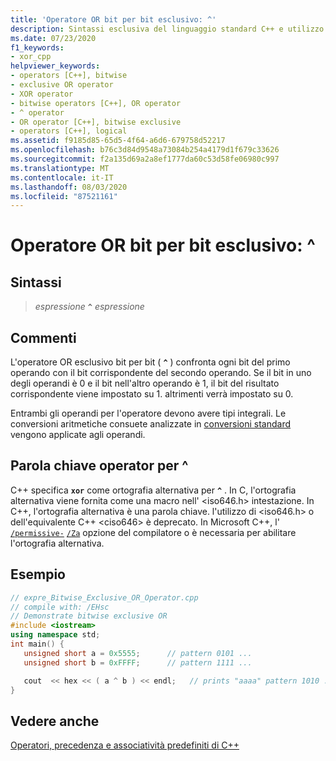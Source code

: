 ```yaml
---
title: 'Operatore OR bit per bit esclusivo: ^'
description: Sintassi esclusiva del linguaggio standard C++ e utilizzo di.
ms.date: 07/23/2020
f1_keywords:
- xor_cpp
helpviewer_keywords:
- operators [C++], bitwise
- exclusive OR operator
- XOR operator
- bitwise operators [C++], OR operator
- ^ operator
- OR operator [C++], bitwise exclusive
- operators [C++], logical
ms.assetid: f9185d85-65d5-4f64-a6d6-679758d52217
ms.openlocfilehash: b76c3d84d9548a73084b254a4179d1f679c33626
ms.sourcegitcommit: f2a135d69a2a8ef1777da60c53d58fe06980c997
ms.translationtype: MT
ms.contentlocale: it-IT
ms.lasthandoff: 08/03/2020
ms.locfileid: "87521161"
---
```

# <a name="bitwise-exclusive-or-operator-"></a>Operatore OR bit per bit esclusivo: ^

## <a name="syntax"></a>Sintassi

> *espressione* **`^`** *espressione*

## <a name="remarks"></a>Commenti

L'operatore OR esclusivo bit per bit ( **`^`** ) confronta ogni bit del primo operando con il bit corrispondente del secondo operando. Se il bit in uno degli operandi è 0 e il bit nell'altro operando è 1, il bit del risultato corrispondente viene impostato su 1. altrimenti verrà impostato su 0.

Entrambi gli operandi per l'operatore devono avere tipi integrali. Le conversioni aritmetiche consuete analizzate in [conversioni standard](standard-conversions.md) vengono applicate agli operandi.

## <a name="operator-keyword-for-"></a>Parola chiave operator per ^

C++ specifica **`xor`** come ortografia alternativa per **`^`** . In C, l'ortografia alternativa viene fornita come una macro nell' \<iso646.h> intestazione. In C++, l'ortografia alternativa è una parola chiave. l'utilizzo di \<iso646.h> o dell'equivalente C++ \<ciso646> è deprecato. In Microsoft C++, l' [`/permissive-`](../build/reference/permissive-standards-conformance.md) [`/Za`](../build/reference/za-ze-disable-language-extensions.md) opzione del compilatore o è necessaria per abilitare l'ortografia alternativa.


## <a name="example"></a>Esempio

```cpp
// expre_Bitwise_Exclusive_OR_Operator.cpp
// compile with: /EHsc
// Demonstrate bitwise exclusive OR
#include <iostream>
using namespace std;
int main() {
   unsigned short a = 0x5555;      // pattern 0101 ...
   unsigned short b = 0xFFFF;      // pattern 1111 ...

   cout  << hex << ( a ^ b ) << endl;   // prints "aaaa" pattern 1010 ...
}
```

## <a name="see-also"></a>Vedere anche

[Operatori, precedenza e associatività predefiniti di C++](../cpp/cpp-built-in-operators-precedence-and-associativity.md)
